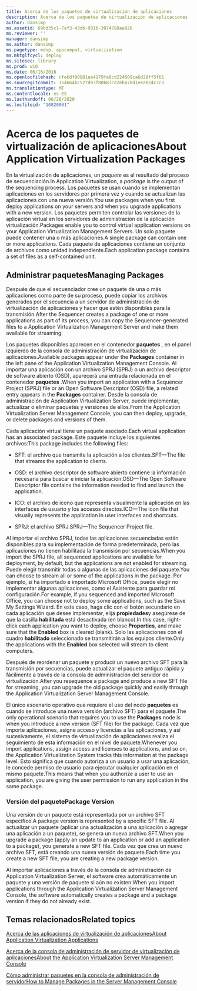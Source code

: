 ```yaml
---
title: Acerca de los paquetes de virtualización de aplicaciones
description: Acerca de los paquetes de virtualización de aplicaciones
author: dansimp
ms.assetid: 69bd35c1-7af3-43db-931b-3074780aa926
ms.reviewer: ''
manager: dansimp
ms.author: dansimp
ms.pagetype: mdop, appcompat, virtualization
ms.mktglfcycl: deploy
ms.sitesec: library
ms.prod: w10
ms.date: 06/16/2016
ms.openlocfilehash: cfe6df90881ea4179fa8cd224609ca6d28ff5f61
ms.sourcegitcommit: 354664bc527d93f80687cd2eba70d1eea024c7c3
ms.translationtype: MT
ms.contentlocale: es-ES
ms.lasthandoff: 06/26/2020
ms.locfileid: "10820081"
---
```

# <span data-ttu-id="a4c4d-103">Acerca de los paquetes de virtualización de aplicaciones</span><span class="sxs-lookup"><span data-stu-id="a4c4d-103">About Application Virtualization Packages</span></span>


<span data-ttu-id="a4c4d-104">En la virtualización de aplicaciones, un *paquete* es el resultado del proceso de secuenciación.</span><span class="sxs-lookup"><span data-stu-id="a4c4d-104">In Application Virtualization, a *package* is the output of the sequencing process.</span></span> <span data-ttu-id="a4c4d-105">Los paquetes se usan cuando se implementan aplicaciones en los servidores por primera vez y cuando se actualizan las aplicaciones con una nueva versión.</span><span class="sxs-lookup"><span data-stu-id="a4c4d-105">You use packages when you first deploy applications on your servers and when you upgrade applications with a new version.</span></span> <span data-ttu-id="a4c4d-106">Los paquetes permiten controlar las versiones de la aplicación virtual en los servidores de administración de la aplicación virtualización.</span><span class="sxs-lookup"><span data-stu-id="a4c4d-106">Packages enable you to control virtual application versions on your Application Virtualization Management Servers.</span></span> <span data-ttu-id="a4c4d-107">Un solo paquete puede contener una o más aplicaciones.</span><span class="sxs-lookup"><span data-stu-id="a4c4d-107">A single package can contain one or more applications.</span></span> <span data-ttu-id="a4c4d-108">Cada paquete de aplicaciones contiene un conjunto de archivos como unidad independiente.</span><span class="sxs-lookup"><span data-stu-id="a4c4d-108">Each application package contains a set of files as a self-contained unit.</span></span>

## <span data-ttu-id="a4c4d-109">Administrar paquetes</span><span class="sxs-lookup"><span data-stu-id="a4c4d-109">Managing Packages</span></span>


<span data-ttu-id="a4c4d-110">Después de que el secuenciador cree un paquete de una o más aplicaciones como parte de su proceso, puede copiar los archivos generados por el secuencia a un servidor de administración de virtualización de aplicaciones y hacer que estén disponibles para la transmisión.</span><span class="sxs-lookup"><span data-stu-id="a4c4d-110">After the Sequencer creates a package of one or more applications as part of its process, you can copy the Sequencer-generated files to a Application Virtualization Management Server and make them available for streaming.</span></span>

<span data-ttu-id="a4c4d-111">Los paquetes disponibles aparecen en el contenedor **paquetes** , en el panel izquierdo de la consola de administración de virtualización de aplicaciones.</span><span class="sxs-lookup"><span data-stu-id="a4c4d-111">Available packages appear under the **Packages** container in the left pane of the Application Virtualization Management Console.</span></span> <span data-ttu-id="a4c4d-112">Al importar una aplicación con un archivo SPRJ (SPRJ) o un archivo descriptor de software abierto (OSD), aparecerá una entrada relacionada en el contenedor **paquetes** .</span><span class="sxs-lookup"><span data-stu-id="a4c4d-112">When you import an application with a Sequencer Project (SPRJ) file or an Open Software Descriptor (OSD) file, a related entry appears in the **Packages** container.</span></span> <span data-ttu-id="a4c4d-113">Desde la consola de administración de Application Virtualization Server, puede implementar, actualizar o eliminar paquetes y versiones de ellos.</span><span class="sxs-lookup"><span data-stu-id="a4c4d-113">From the Application Virtualization Server Management Console, you can then deploy, upgrade, or delete packages and versions of them.</span></span>

<span data-ttu-id="a4c4d-114">Cada aplicación virtual tiene un paquete asociado.</span><span class="sxs-lookup"><span data-stu-id="a4c4d-114">Each virtual application has an associated package.</span></span> <span data-ttu-id="a4c4d-115">Este paquete incluye los siguientes archivos:</span><span class="sxs-lookup"><span data-stu-id="a4c4d-115">This package includes the following files:</span></span>

-   <span data-ttu-id="a4c4d-116">SFT: el archivo que transmite la aplicación a los clientes.</span><span class="sxs-lookup"><span data-stu-id="a4c4d-116">SFT—The file that streams the application to clients.</span></span>

-   <span data-ttu-id="a4c4d-117">OSD: el archivo descriptor de software abierto contiene la información necesaria para buscar e iniciar la aplicación.</span><span class="sxs-lookup"><span data-stu-id="a4c4d-117">OSD—The Open Software Descriptor file contains the information needed to find and launch the application.</span></span>

-   <span data-ttu-id="a4c4d-118">ICO: el archivo de icono que representa visualmente la aplicación en las interfaces de usuario y los accesos directos.</span><span class="sxs-lookup"><span data-stu-id="a4c4d-118">ICO—The icon file that visually represents the application in user interfaces and shortcuts.</span></span>

-   <span data-ttu-id="a4c4d-119">SPRJ: el archivo SPRJ.</span><span class="sxs-lookup"><span data-stu-id="a4c4d-119">SPRJ—The Sequencer Project file.</span></span>

<span data-ttu-id="a4c4d-120">Al importar el archivo SPRJ, todas las aplicaciones secuenciadas están disponibles para su implementación de forma predeterminada, pero las aplicaciones no tienen habilitada la transmisión por secuencias.</span><span class="sxs-lookup"><span data-stu-id="a4c4d-120">When you import the SPRJ file, all sequenced applications are available for deployment, by default, but the applications are not enabled for streaming.</span></span> <span data-ttu-id="a4c4d-121">Puede elegir transmitir todas o algunas de las aplicaciones del paquete.</span><span class="sxs-lookup"><span data-stu-id="a4c4d-121">You can choose to stream all or some of the applications in the package.</span></span> <span data-ttu-id="a4c4d-122">Por ejemplo, si ha importado e importado Microsoft Office, puede elegir no implementar algunas aplicaciones, como el Asistente para guardar mi configuración.</span><span class="sxs-lookup"><span data-stu-id="a4c4d-122">For example, if you sequenced and imported Microsoft Office, you can choose not to deploy some applications, such as the Save My Settings Wizard.</span></span> <span data-ttu-id="a4c4d-123">En este caso, haga clic con el botón secundario en cada aplicación que desee implementar, elija **propiedades**y asegúrese de que la casilla **habilitada** está desactivada (en blanco).</span><span class="sxs-lookup"><span data-stu-id="a4c4d-123">In this case, right-click each application you want to deploy, choose **Properties**, and make sure that the **Enabled** box is cleared (blank).</span></span> <span data-ttu-id="a4c4d-124">Solo las aplicaciones con el cuadro **habilitado** seleccionado se transmitirán a los equipos cliente.</span><span class="sxs-lookup"><span data-stu-id="a4c4d-124">Only the applications with the **Enabled** box selected will stream to client computers.</span></span>

<span data-ttu-id="a4c4d-125">Después de reordenar un paquete y producir un nuevo archivo SFT para la transmisión por secuencias, puede actualizar el paquete antiguo rápida y fácilmente a través de la consola de administración del servidor de virtualización.</span><span class="sxs-lookup"><span data-stu-id="a4c4d-125">After you resequence a package and produce a new SFT file for streaming, you can upgrade the old package quickly and easily through the Application Virtualization Server Management Console.</span></span>

<span data-ttu-id="a4c4d-126">El único escenario operativo que requiere el uso del nodo **paquetes** es cuando se introduce una nueva versión (archivo SFT) para el paquete.</span><span class="sxs-lookup"><span data-stu-id="a4c4d-126">The only operational scenario that requires you to use the **Packages** node is when you introduce a new version (SFT file) for the package.</span></span> <span data-ttu-id="a4c4d-127">Cada vez que importe aplicaciones, asigne acceso y licencias a las aplicaciones, y así sucesivamente, el sistema de virtualización de aplicaciones realiza el seguimiento de esta información en el nivel de paquete.</span><span class="sxs-lookup"><span data-stu-id="a4c4d-127">Whenever you import applications, assign access and licenses to applications, and so on, the Application Virtualization System tracks this information at the package level.</span></span> <span data-ttu-id="a4c4d-128">Esto significa que cuando autoriza a un usuario a usar una aplicación, le concede permiso de usuario para ejecutar cualquier aplicación en el mismo paquete.</span><span class="sxs-lookup"><span data-stu-id="a4c4d-128">This means that when you authorize a user to use an application, you are giving the user permission to run any application in the same package.</span></span>

### <span data-ttu-id="a4c4d-129">Versión del paquete</span><span class="sxs-lookup"><span data-stu-id="a4c4d-129">Package Version</span></span>

<span data-ttu-id="a4c4d-130">Una versión de un paquete está representada por un archivo SFT específico.</span><span class="sxs-lookup"><span data-stu-id="a4c4d-130">A package version is represented by a specific SFT file.</span></span> <span data-ttu-id="a4c4d-131">Al actualizar un paquete (aplicar una actualización a una aplicación o agregar una aplicación a un paquete), se genera un nuevo archivo SFT.</span><span class="sxs-lookup"><span data-stu-id="a4c4d-131">When you upgrade a package (apply an update to an application or add an application to a package), you generate a new SFT file.</span></span> <span data-ttu-id="a4c4d-132">Cada vez que crea un nuevo archivo SFT, está creando una nueva versión de paquete.</span><span class="sxs-lookup"><span data-stu-id="a4c4d-132">Each time you create a new SFT file, you are creating a new package version.</span></span>

<span data-ttu-id="a4c4d-133">Al importar aplicaciones a través de la consola de administración de Application Virtualization Server, el software crea automáticamente un paquete y una versión de paquete si aún no existen.</span><span class="sxs-lookup"><span data-stu-id="a4c4d-133">When you import applications through the Application Virtualization Server Management Console, the software automatically creates a package and a package version if they do not already exist.</span></span>

## <span data-ttu-id="a4c4d-134">Temas relacionados</span><span class="sxs-lookup"><span data-stu-id="a4c4d-134">Related topics</span></span>


[<span data-ttu-id="a4c4d-135">Acerca de las aplicaciones de virtualización de aplicaciones</span><span class="sxs-lookup"><span data-stu-id="a4c4d-135">About Application Virtualization Applications</span></span>](about-application-virtualization-applications.md)

[<span data-ttu-id="a4c4d-136">Acerca de la consola de administración de servidor de virtualización de aplicaciones</span><span class="sxs-lookup"><span data-stu-id="a4c4d-136">About the Application Virtualization Server Management Console</span></span>](about-the-application-virtualization-server-management-console.md)

[<span data-ttu-id="a4c4d-137">Cómo administrar paquetes en la consola de administración de servidor</span><span class="sxs-lookup"><span data-stu-id="a4c4d-137">How to Manage Packages in the Server Management Console</span></span>](how-to-manage-packages-in-the-server-management-console.md)

 

 





